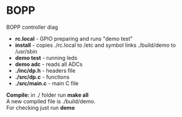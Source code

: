 # BOPP
BOPP controller diag

<ul>
<li><b>rc.local</b>	- GPIO preparing and runs "demo test"
<li><b>install</b>	- copies ./rc.local to /etc and symbol links ./build/demo to /usr/sbin
<li><b>demo test</b> 	- running leds
<li><b>demo adc</b> 	- reads all ADCs
<li><b>./inc/dp.h</b>	- headers file
<li><b>./src/dp.c</b>	- functions
<li><b>./src/main.c</b> - main C file
</ul>
<p>
<b>Compile:</b> in ./ folder run <b>make all</b></br/>
A new compiled file is ./build/demo. <br/>
For checking just run <b>demo</b>
</p>

